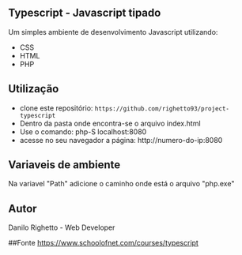 ## Typescript - Javascript tipado
Um simples ambiente de desenvolvimento Javascript utilizando:

* CSS
* HTML
* PHP

## Utilização
* clone este repositório: `https://github.com/righetto93/project-typescript`
* Dentro da pasta onde encontra-se o arquivo index.html
* Use o comando: php-S localhost:8080
* acesse no seu navegador a página: http://numero-do-ip:8080

## Variaveis de ambiente
Na variavel "Path" adicione o caminho onde está o arquivo "php.exe"

## Autor
Danilo Righetto - Web Developer

##Fonte
https://www.schoolofnet.com/courses/typescript
